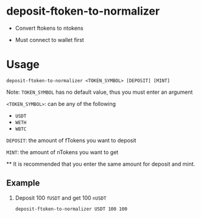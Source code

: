 #  deposit-ftoken-to-normalizer 

* Convert ftokens to ntokens

* Must connect to wallet first

# Usage

``` 
deposit-ftoken-to-normalizer <TOKEN_SYMBOL> [DEPOSIT] [MINT]
```

Note: `TOKEN_SYMBOL` has no default value, thus you must enter an argument

`<TOKEN_SYMBOL>`: can be any of the following

- `USDT`
- `WETH`
- `WBTC`

`DEPOSIT`: the amount of fTokens you want to deposit

`MINT`: the amount of nTokens you want to get 

** It is recommended that you enter the same amount for deposit and mint.

## Example

1. Deposit 100 `fUSDT` and get 100 `nUSDT` 

   ```
   deposit-ftoken-to-normalizer USDT 100 100
   ```

